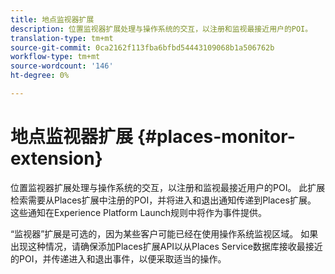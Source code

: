 ```yaml
---
title: 地点监视器扩展
description: 位置监视器扩展处理与操作系统的交互，以注册和监视最接近用户的POI。
translation-type: tm+mt
source-git-commit: 0ca2162f113fba6bfbd54443109068b1a506762b
workflow-type: tm+mt
source-wordcount: '146'
ht-degree: 0%

---
```



# 地点监视器扩展 {#places-monitor-extension}

位置监视器扩展处理与操作系统的交互，以注册和监视最接近用户的POI。 此扩展检索需要从Places扩展中注册的POI，并将进入和退出通知传递到Places扩展。 这些通知在Experience Platform Launch规则中将作为事件提供。

“监视器”扩展是可选的，因为某些客户可能已经在使用操作系统监视区域。 如果出现这种情况，请确保添加Places扩展API以从Places Service数据库接收最接近的POI，并传递进入和退出事件，以便采取适当的操作。
